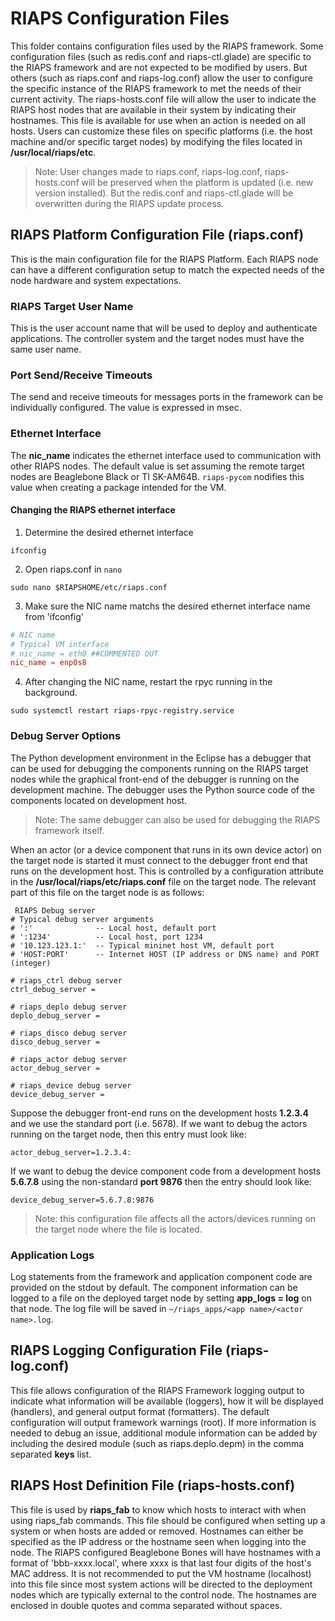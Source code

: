 # RIAPS Configuration Files

This folder contains configuration files used by the RIAPS framework.  Some configuration files (such as redis.conf and riaps-ctl.glade) are specific to the RIAPS framework and are not expected to be modified by users.  But others (such as riaps.conf and riaps-log.conf) allow the user to configure the specific instance of the RIAPS framework to met the needs of their current activity.  The riaps-hosts.conf file will allow the user to indicate the RIAPS host nodes that are available in their system by indicating their hostnames.  This file is available for use when an action is needed on all hosts.  Users can customize these files on specific platforms (i.e. the host machine and/or specific target nodes) by modifying the files located in **/usr/local/riaps/etc**.

> Note:  User changes made to riaps.conf, riaps-log.conf, riaps-hosts.conf will be preserved when the platform is updated (i.e. new version installed).  But the redis.conf and riaps-ctl.glade will be overwritten during the RIAPS update process.

## RIAPS Platform Configuration File (riaps.conf)

This is the main configuration file for the RIAPS Platform.  Each RIAPS node can have a different configuration setup to match the expected needs of the node hardware and system expectations.

### RIAPS Target User Name

This is the user account name that will be used to deploy and authenticate applications.  The controller system and the target nodes must have the same user name.

### Port Send/Receive Timeouts

The send and receive timeouts for messages ports in the framework can be individually configured.  The value is expressed in msec.

### Ethernet Interface

The **nic_name** indicates the ethernet interface used to communication with other RIAPS nodes. The default value is set assuming the remote target nodes are Beaglebone Black or TI SK-AM64B. `riaps-pycom` nodifies this value when creating a package intended for the VM.

#### Changing the RIAPS ethernet interface

1) Determine the desired ethernet interface

```
ifconfig
```   

2) Open riaps.conf in `nano`

```
sudo nano $RIAPSHOME/etc/riaps.conf
```   

3) Make sure the NIC name matchs the desired ethernet interface name from 'ifconfig'

```conf
# NIC name
# Typical VM interface
# nic_name = eth0 ##COMMENTED OUT
nic_name = enp0s8
```

4)  After changing the NIC name, restart the rpyc running in the background.

```
sudo systemctl restart riaps-rpyc-registry.service
```


### Debug Server Options

The Python development environment in the Eclipse has a debugger that can be used
for debugging the components running on the RIAPS target nodes while the graphical
front-end of the debugger is running on the development machine. The debugger uses
the Python source code of the components located on development host.

>Note: The same debugger can also be used for debugging the RIAPS framework itself.

When an actor (or a device component that runs in its own device actor) on the target node
is started it must connect to the debugger front end that runs on the development host.
This is controlled by a configuration attribute in the **/usr/local/riaps/etc/riaps.conf**
file on the target node. The relevant part of this file on the target node
is as follows:

```
 RIAPS Debug server
# Typical debug server arguments
# ':'              -- Local host, default port
# ':1234'          -- Local host, port 1234
# '10.123.123.1:'  -- Typical mininet host VM, default port
# 'HOST:PORT'      -- Internet HOST (IP address or DNS name) and PORT (integer)

# riaps_ctrl debug server
ctrl_debug_server =

# riaps_deplo debug server
deplo_debug_server =

# riaps_disco debug server
disco_debug_server =

# riaps_actor debug server
actor_debug_server =

# riaps_device debug server
device_debug_server =
```

Suppose the debugger front-end runs on the development hosts **1.2.3.4** and we use the standard
port (i.e. 5678). If we want to debug the actors running on the target node, then this entry
must look like:

```
actor_debug_server=1.2.3.4:
```

If we want to debug the device component code from a development hosts **5.6.7.8** using the
non-standard **port 9876** then the entry should look like:

```
device_debug_server=5.6.7.8:9876
```

> Note: this configuration file affects all the actors/devices running on the target node where
the file is located.

### Application Logs

Log statements from the framework and application component code are provided on the stdout by default.  The component information can be logged to a file on the deployed target node by setting **app_logs = log** on that node.  The log file will be saved in ```~/riaps_apps/<app name>/<actor name>.log```.

## RIAPS Logging Configuration File (riaps-log.conf)

This file allows configuration of the RIAPS Framework logging output to indicate what information will be available (loggers), how it will be displayed (handlers), and general output format (formatters).  The default configuration will output framework warnings (root).  If more information is needed to debug an issue, additional module information can be added by including the desired module (such as riaps.deplo.depm) in the comma separated **keys** list.  

## RIAPS Host Definition File (riaps-hosts.conf)

This file is used by **riaps_fab** to know which hosts to interact with when using riaps_fab commands.  This file should be configured when setting up a system or when hosts are added or removed.  Hostnames can either be specified as the IP address or the hostname seen when logging into the node.  The RIAPS configured Beaglebone Bones will have hostnames with a format of 'bbb-xxxx.local', where xxxx is that last four digits of the host's MAC address.  It is not recommended to put the VM hostname (localhost) into this file since most system actions will be directed to the deployment nodes which are typically external to the control node.  The hostnames are enclosed in double quotes and comma separated without spaces.
